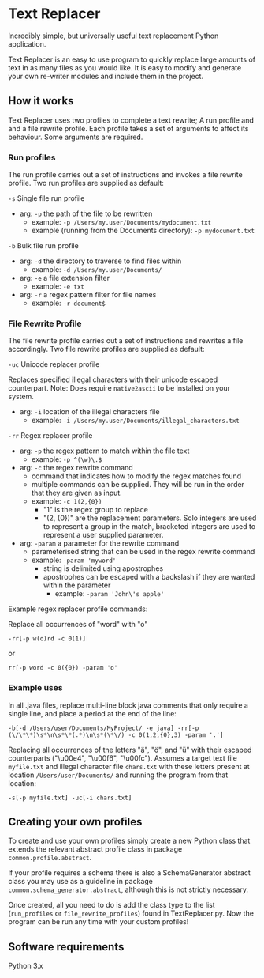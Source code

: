 # Text Replacer

Incredibly simple, but universally useful text replacement Python application.

Text Replacer is an easy to use program to quickly replace large amounts of text in as many files as you would like.
It is easy to modify and generate your own re-writer modules and include them in the project.

## How it works

Text Replacer uses two profiles to complete a text rewrite;
A run profile and and a file rewrite profile.
Each profile takes a set of arguments to affect its behaviour.
Some arguments are required.

### Run profiles
The run profile carries out a set of instructions and invokes a file rewrite profile.
Two run profiles are supplied as default:

`-s` Single file run profile
- arg: `-p` the path of the file to be rewritten
    - example: `-p /Users/my.user/Documents/mydocument.txt`
    - example (running from the Documents directory): `-p mydocument.txt`
    

`-b` Bulk file run profile
- arg: `-d` the directory to traverse to find files within
    - example: `-d /Users/my.user/Documents/`
- arg: `-e` a file extension filter
    - example: `-e txt`
- arg: `-r` a regex pattern  filter for file names 
    - example: `-r document$`
    

### File Rewrite Profile
The file rewrite profile carries out a set of instructions and rewrites a file accordingly.
Two file rewrite profiles are supplied as default:


`-uc` Unicode replacer profile

Replaces specified illegal characters with their unicode escaped counterpart.
Note: Does require `native2ascii` to be installed on your system.
- arg: `-i` location of the illegal characters file
    - example: `-i /Users/my.user/Documents/illegal_characters.txt`

`-rr` Regex replacer profile
- arg: `-p` the regex pattern to match within the file text
    - example: `-p ^(\w)\.$`
- arg: `-c` the regex rewrite command
    - command that indicates how to modify the regex matches found
    - multiple commands can be supplied. They will be run in the order that they are given as input.
    - example: `-c 1(2,{0})`
        - "1" is the regex group to replace
        - "(2, {0})" are the replacement parameters. Solo integers are used to represent a group in the match, bracketed integers are used to represent a user supplied parameter. 
- arg: `-param` a parameter for the rewrite command
    - parameterised string that can be used in the regex rewrite command
    - example: `-param 'myword'`
        - string is delimited using apostrophes
        - apostrophes can be escaped with a backslash if they are wanted within the parameter
            - example: `-param 'John\'s apple'`

Example regex replacer profile commands:

Replace all occurrences of "word" with "o"

`-rr[-p w(o)rd -c 0(1)]`

or

`rr[-p word -c 0({0}) -param 'o'`

### Example uses

In all .java files, replace multi-line block java comments that only require a single line, and place a period at the end of the line:

`-b[-d /Users/user/Documents/MyProject/ -e java] -rr[-p (\/\*\*)\s*\n\s*\*(.*)\n\s*(\*\/) -c 0(1,2,{0},3) -param '.']`

Replacing all occurrences of the letters "ä", "ö", and "ü" with their escaped counterparts ("\u00e4", "\u00f6", "\u00fc").
Assumes a target text file `myfile.txt` and illegal character file `chars.txt` with these letters present at location `/Users/user/Documents/` and running the program from that location:

`-s[-p myfile.txt] -uc[-i chars.txt]`

## Creating your own profiles

To create and use your own profiles simply create a new Python class that extends the relevant abstract profile class in package `common.profile.abstract`.

If your profile requires a schema there is also a SchemaGenerator abstract class you may use as a guideline in package `common.schema_generator.abstract`, although this is not strictly necessary.

Once created, all you need to do is add the class type to the list (`run_profiles` or `file_rewrite_profiles`) found in TextReplacer.py. 
Now the program can be run any time with your custom profiles!

## Software requirements

Python 3.x